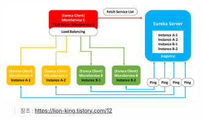 

![API 구성](https://github.com/keepinmindsh/tech-course/blob/main/assets/Eureka_Server_Client.png)


> 참조 : https://lion-king.tistory.com/12